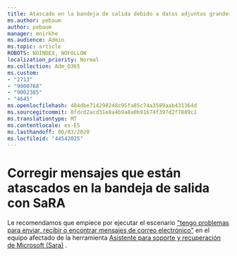 ```yaml
---
title: Atascado en la bandeja de salida debido a datos adjuntos grandes
ms.author: pebaum
author: pebaum
manager: mnirkhe
ms.audience: Admin
ms.topic: article
ROBOTS: NOINDEX, NOFOLLOW
localization_priority: Normal
ms.collection: Adm_O365
ms.custom:
- "2713"
- "9000768"
- "9002385"
- "4645"
ms.openlocfilehash: 484dbe714298248c95fa85c74a3589aab431364d
ms.sourcegitcommit: 8fdcd2acd31e8a4b9a8a0b91674f397d2f7889c1
ms.translationtype: MT
ms.contentlocale: es-ES
ms.lasthandoff: 06/03/2020
ms.locfileid: "44542025"
---
```

# <a name="fix-messages-that-are-stuck-in-the-outbox-with-sara"></a>Corregir mensajes que están atascados en la bandeja de salida con SaRA

Le recomendamos que empiece por ejecutar el escenario ["tengo problemas para enviar, recibir o encontrar mensajes de correo electrónico"](https://aka.ms/SaRA-OutlookSendReceive) en el equipo afectado de la herramienta [Asistente para soporte y recuperación de Microsoft (Sara)](https://diagnostics.office.com/#/) .
